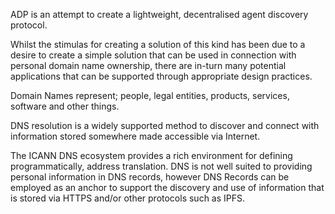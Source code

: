 ADP is an attempt to create a lightweight, decentralised agent discovery protocol. 

Whilst the stimulas for creating a solution of this kind has  been due to  a desire to create a simple solution that can be used in connection with personal domain name ownership, there are in-turn many potential applications that can be supported through appropriate design practices.

Domain Names represent; people, legal entities, products, services, software and other things.  

DNS resolution is a widely supported method to discover and connect with information stored somewhere made accessible via Internet.

The ICANN DNS ecosystem provides a rich environment for defining programmatically, address translation.  DNS is not well suited to providing personal information in DNS records, however DNS Records can be employed as an anchor to support the discovery and use of information that is stored via HTTPS and/or other protocols such as IPFS.